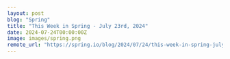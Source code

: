 ```yaml
---
layout: post
blog: "Spring"
title: "This Week in Spring - July 23rd, 2024"
date: 2024-07-24T00:00:00Z
image: images/spring.png
remote_url: "https://spring.io/blog/2024/07/24/this-week-in-spring-july-23rd-2024"
---
```

